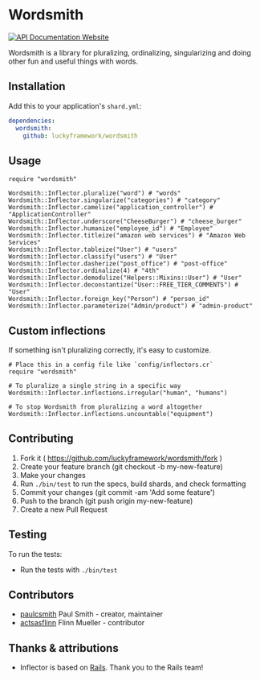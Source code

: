 # Wordsmith

[![API Documentation Website](https://img.shields.io/website?down_color=red&down_message=Offline&label=API%20Documentation&up_message=Online&url=https%3A%2F%2Fluckyframework.github.io%2Fwordsmith%2F)](https://luckyframework.github.io/wordsmith)

Wordsmith is a library for pluralizing, ordinalizing, singularizing and doing
other fun and useful things with words.

## Installation

Add this to your application's `shard.yml`:

```yaml
dependencies:
  wordsmith:
    github: luckyframework/wordsmith
```

## Usage

```crystal
require "wordsmith"

Wordsmith::Inflector.pluralize("word") # "words"
Wordsmith::Inflector.singularize("categories") # "category"
Wordsmith::Inflector.camelize("application_controller") # "ApplicationController"
Wordsmith::Inflector.underscore("CheeseBurger") # "cheese_burger"
Wordsmith::Inflector.humanize("employee_id") # "Employee"
Wordsmith::Inflector.titleize("amazon web services") # "Amazon Web Services"
Wordsmith::Inflector.tableize("User") # "users"
Wordsmith::Inflector.classify("users") # "User"
Wordsmith::Inflector.dasherize("post_office") # "post-office"
Wordsmith::Inflector.ordinalize(4) # "4th"
Wordsmith::Inflector.demodulize("Helpers::Mixins::User") # "User"
Wordsmith::Inflector.deconstantize("User::FREE_TIER_COMMENTS") # "User"
Wordsmith::Inflector.foreign_key("Person") # "person_id"
Wordsmith::Inflector.parameterize("Admin/product") # "admin-product"
```

## Custom inflections

If something isn't pluralizing correctly, it's easy to customize.

```crystal
# Place this in a config file like `config/inflectors.cr`
require "wordsmith"

# To pluralize a single string in a specific way
Wordsmith::Inflector.inflections.irregular("human", "humans")

# To stop Wordsmith from pluralizing a word altogether
Wordsmith::Inflector.inflections.uncountable("equipment")
```

## Contributing

1. Fork it ( https://github.com/luckyframework/wordsmith/fork )
2. Create your feature branch (git checkout -b my-new-feature)
3. Make your changes
4. Run `./bin/test` to run the specs, build shards, and check formatting
5. Commit your changes (git commit -am 'Add some feature')
6. Push to the branch (git push origin my-new-feature)
7. Create a new Pull Request

## Testing

To run the tests:

- Run the tests with `./bin/test`

## Contributors

- [paulcsmith](https://github.com/paulcsmith) Paul Smith - creator, maintainer
- [actsasflinn](https://github.com/actsasflinn) Flinn Mueller - contributor

## Thanks & attributions

- Inflector is based on [Rails](https://github.com/rails/rails). Thank you to the Rails team!
